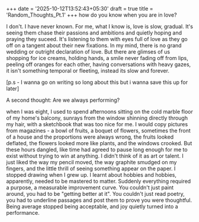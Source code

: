 +++
date = '2025-10-12T13:52:43+05:30'
draft = true
title = 'Random_Thoughts_Pt.1'
+++
how do you know when you are in love?

I don't. I have never known. For me, what I know is, love is slow, gradual. It's seeing them chase their passions and ambitions and quietly hoping and praying they suceed. It's listening to them with eyes full of love as they go off on a tangent about their new fixations. In my mind, there is no grand wedding or outright declaration of love. But there are glimses of us shopping for ice creams, holding hands, a smile never fading off from lips, peeling off oranges for each other, having conversations with heavy gazes, it isn't something temporal or fleeting, instead its slow and forever. 

[p.s - I wanna go on writing so long about this but i wanna save this up for later]


A second thought:
Are we always performing?

when I was eight, I used to spend afternoons sitting on the cold marble floor of my home's balcony, sunrays from the window shinning directly through my hair, with a sketchbook that was too nice for me. I would copy pictures from magazines - a bowl of fruits, a boquet of flowers, sometimes the front of a house and the proportions were always wrong, the fruits looked deflated, the flowers looked more like plants, and the windows crooked. But these hours dangled, like time had agreed to pause long enough for me to exist without trying to win at anything. I didn't think of it as art or talent. I just liked the way my pencil moved, the way graphite smudged on my fingers, and the little thrill of seeing something appear on the paper.
I stopped drawing when I grew up. I learnt about hobbies and hobbies, apparently, needed to be mastered to matter. Suddenly everything required a purpose, a measurable improvement curve. You couldn't just paint around, you had to be "getting better at it". You couldn't just read poetry, you had to underline passages and post them to prove you were thoughtful. Being average stopped being acceptable, and joy quietly turned into a performance. 
